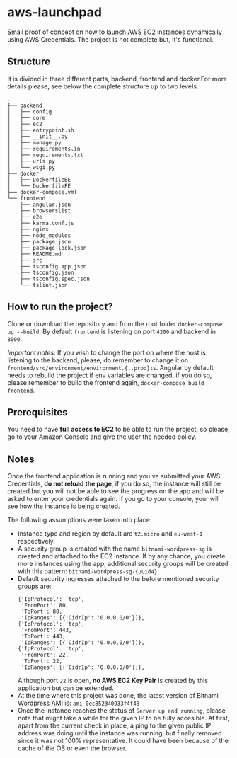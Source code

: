 # aws-launchpad

Small proof of concept on how to launch AWS EC2 instances dynamically using AWS Credentials. The project is not
complete but, it's functional.

## Structure
It is divided in three different parts, backend, frontend and docker.For more details please, see below the complete
structure up to two levels.
```
.
├── backend
│   ├── config
│   ├── core
│   ├── ec2
│   ├── entrypoint.sh
│   ├── __init__.py
│   ├── manage.py
│   ├── requirements.in
│   ├── requirements.txt
│   ├── urls.py
│   └── wsgi.py
├── docker
│   ├── DockerfileBE
│   └── DockerfileFE
├── docker-compose.yml
└── frontend
    ├── angular.json
    ├── browserslist
    ├── e2e
    ├── karma.conf.js
    ├── nginx
    ├── node_modules
    ├── package.json
    ├── package-lock.json
    ├── README.md
    ├── src
    ├── tsconfig.app.json
    ├── tsconfig.json
    ├── tsconfig.spec.json
    └── tslint.json

```

## How to run the project?
Clone or download the repository and from the root folder `docker-compose up --build`. By default `frontend` is listening on
port `4200` and backend in `8000`.

*Important notes*: If you wish to change the port on where the host is listening to the backend, please, do remember to change it
on `frontend/src/environment/environment.{,.prod}ts`. Angular by default needs to rebuild the project if env variables are changed,
if you do so, please remember to build the frontend again, `docker-compose build frontend`.

## Prerequisites
You need to have **full access to EC2** to be able to run the project, so please, go to your Amazon Console and give the user
the needed policy.

## Notes
Once the frontend application is running and you've submitted your AWS Credentials, **do not reload the page**, if you do so,
the instance will still be created but you will not be able to see the progress on the app and will be asked to enter your
credentials again. If you go to your console, your will see how the instance is being created.

The following assumptions were taken into place:

- Instance type and region by default are `t2.micro` and `eu-west-1` respectively.
- A security group is created with the name `bitnami-wordpress-sg` is created and attached to the EC2 instance. If by any chance,
you create more instances using the app, additional security groups will be created with this pattern: `bitnami-wordpress-sg-{uuid4}`.
- Default security ingresses attached to the before mentioned security groups are:
  ```
  {'IpProtocol': 'tcp',
   'FromPort': 80,
   'ToPort': 80,
   'IpRanges': [{'CidrIp': '0.0.0.0/0'}]},
  {'IpProtocol': 'tcp',
   'FromPort': 443,
   'ToPort': 443,
   'IpRanges': [{'CidrIp': '0.0.0.0/0'}]},
  {'IpProtocol': 'tcp',
   'FromPort': 22,
   'ToPort': 22,
   'IpRanges': [{'CidrIp': '0.0.0.0/0'}]},
  ```
  Although port `22` is open, **no AWS EC2 Key Pair** is created by this application but can be extended.
- At the time where this project was done, the latest version of Bitnami Wordpress AMI is: `ami-0ec852340933f4f48`
- Once the instance reaches the status of `Server up and running`, please note that might take a while for the given IP to be
fully accesible. At first, apart from the current check in place, a ping to the given public IP address was doing until the instance was running, but finally removed since it was not 100% representative. It could have been because of the cache of the OS or even the browser.
